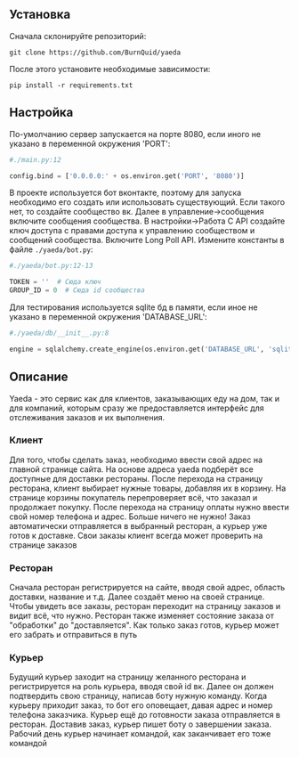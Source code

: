 ## Установка
Сначала склонируйте репозиторий:

    git clone https://github.com/BurnQuid/yaeda
    
После этого установите необходимые зависимости:

    pip install -r requirements.txt
    
## Настройка
По-умолчанию сервер запускается на порте 8080,
если иного не указано в переменной окружения 'PORT':
```python
#./main.py:12

config.bind = ['0.0.0.0:' + os.environ.get('PORT', '8080')]
```

В проекте используется бот вконтакте, поэтому для запуска 
необходимо его создать или использовать существующий. Если 
такого нет, то создайте сообщество вк. Далее в 
управление->сообщения включите сообщения сообщества.
В настройки->Работа С API создайте ключ доступа с правами
доступа к управлению сообществом и сообщений сообщества. 
Включите Long Poll API. Измените константы в файле 
`./yaeda/bot.py`:
```python
#./yaeda/bot.py:12-13

TOKEN = ''  # Сюда ключ
GROUP_ID = 0  # Сюда id сообщества
```

Для тестирования используется sqlite бд в памяти, если иное
не указано в переменной окружения 'DATABASE_URL':
```python
#./yaeda/db/__init__.py:8

engine = sqlalchemy.create_engine(os.environ.get('DATABASE_URL', 'sqlite:///:memory:'))
```

## Описание
Yaeda - это сервис как для клиентов, 
заказывающих еду на дом, так и для 
компаний, которым сразу же предоставляется интерфейс для 
отслеживания заказов и их выполнения.

### Клиент
Для того, чтобы сделать заказ, необходимо ввести свой адрес 
на главной странице сайта. На основе адреса yaeda подберёт
все доступные для доставки рестораны. После перехода на страницу
ресторана, клиент выбирает нужные товары, добавляя их в корзину.
На странице корзины покупатель перепроверяет всё, что заказал и
продолжает покупку. После перехода на страницу оплаты нужно
ввести свой номер телефона и адрес. Больше ничего не нужно! 
Заказ автоматически отправляется в выбранный ресторан, а курьер
уже готов к доставке. Свои заказы клиент всегда может проверить
на странице заказов

### Ресторан
Сначала ресторан регистрируется на сайте, вводя свой адрес, 
область доставки, название и т.д. Далее создаёт меню на своей 
странице. Чтобы увидеть все заказы, ресторан переходит на 
страницу заказов и видит всё, что нужно. Ресторан также изменяет
состояние заказа от "обработки" до "доставляется". Как только 
заказ готов, курьер может его забрать и отправиться в путь

### Курьер
Будущий курьер заходит на страницу желанного ресторана и 
регистрируется на роль курьера, вводя свой id вк. Далее он
должен подтвердить свою страницу, написав боту нужную команду.
Когда курьеру приходит заказ, то бот его оповещает, давая адрес 
и номер телефона заказчика. Курьер ещё до готовности заказа 
отправляется в ресторан. Доставив заказ, курьер пишет боту о
завершении заказа. Рабочий день курьер начинает командой, как
заканчивает его тоже командой